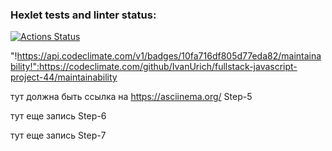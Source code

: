 ### Hexlet tests and linter status:

[![Actions Status](https://github.com/IvanUrich/fullstack-javascript-project-44/actions/workflows/hexlet-check.yml/badge.svg)](https://github.com/IvanUrich/fullstack-javascript-project-44/actions)

"!https://api.codeclimate.com/v1/badges/10fa716df805d77eda82/maintainability!":https://codeclimate.com/github/IvanUrich/fullstack-javascript-project-44/maintainability

тут должна быть ссылка на https://asciinema.org/ Step-5

тут еще запись Step-6

тут еще запись Step-7